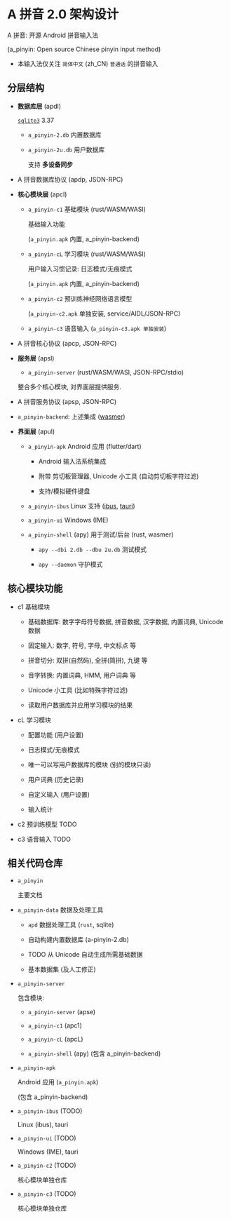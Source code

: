 # A 拼音 2.0 架构设计

A 拼音: 开源 Android 拼音输入法

(a_pinyin: Open source Chinese pinyin input method)

- 本输入法仅关注 `简体中文` (zh_CN) `普通话` 的拼音输入

## 分层结构

- **数据库层** (apdl)

  [`sqlite3`](https://sqlite.org/index.html) 3.37

  - `a_pinyin-2.db` 内置数据库

  - `a_pinyin-2u.db` 用户数据库

    支持 **多设备同步**

- A 拼音数据库协议 (apdp, JSON-RPC)

- **核心模块层** (apcl)

  - `a_pinyin-c1` 基础模块 (rust/WASM/WASI)

    基础输入功能

    (`a_pinyin.apk` 内置, a_pinyin-backend)

  - `a_pinyin-cL` 学习模块 (rust/WASM/WASI)

    用户输入习惯记录: 日志模式/无痕模式

    (`a_pinyin.apk` 内置, a_pinyin-backend)

  - `a_pinyin-c2` 预训练神经网络语言模型

    (`a_pinyin-c2.apk` 单独安装, service/AIDL/JSON-RPC)

  - `a_pinyin-c3` 语音输入 (`a_pinyin-c3.apk 单独安装`)

- A 拼音核心协议 (apcp, JSON-RPC)

- **服务层** (apsl)

  - `a_pinyin-server` (rust/WASM/WASI, JSON-RPC/stdio)

  整合多个核心模块, 对界面层提供服务.

- A 拼音服务协议 (apsp, JSON-RPC)

- `a_pinyin-backend`: 上述集成 ([wasmer](https://github.com/wasmerio/wasmer/))

- **界面层** (apul)

  - `a_pinyin-apk` Android 应用 (flutter/dart)

    - Android 输入法系统集成

    - 附带 剪切板管理器, Unicode 小工具 (自动剪切板字符过滤)

    - 支持/模拟硬件键盘

  - `a_pinyin-ibus` Linux 支持 ([ibus](https://github.com/ibus/ibus), [tauri](https://github.com/tauri-apps/tauri))

  - `a_pinyin-ui` Windows (IME)

  - `a_pinyin-shell` (apy) 用于测试/后台 (rust, wasmer)

    - `apy --dbi 2.db --dbu 2u.db` 测试模式

    - `apy --daemon` 守护模式

## 核心模块功能

- c1 基础模块

  - 基础数据库: 数字字母符号数据, 拼音数据, 汉字数据, 内置词典, Unicode 数据

  - 固定输入: 数字, 符号, 字母, 中文标点 等

  - 拼音切分: 双拼(自然码), 全拼(简拼), 九键 等

  - 音字转换: 内置词典, HMM, 用户词典 等

  - Unicode 小工具 (比如特殊字符过滤)

  - 读取用户数据库并应用学习模块的结果

- cL 学习模块

  - 配置功能 (用户设置)

  - 日志模式/无痕模式

  - 唯一可以写用户数据库的模块 (别的模块只读)

  - 用户词典 (历史记录)

  - 自定义输入 (用户设置)

  - 输入统计

- c2 预训练模型 TODO

- c3 语音输入 TODO

## 相关代码仓库

- `a_pinyin`

  主要文档

- `a_pinyin-data` 数据及处理工具

  - `apd` 数据处理工具 (`rust`, sqlite)

  - 自动构建内置数据库 (a-pinyin-2.db)

  - TODO 从 Unicode 自动生成所需基础数据

  - 基本数据集 (及人工修正)

- `a_pinyin-server`

  包含模块:

  - `a_pinyin-server` (apse)

  - `a_pinyin-c1` (apc1)

  - `a_pinyin-cL` (apcL)

  - `a_pinyin-shell` (apy) (包含 a_pinyin-backend)

- `a_pinyin-apk`

  Android 应用 (`a_pinyin.apk`)

  (包含 a_pinyin-backend)

- `a_pinyin-ibus` (TODO)

  Linux (ibus), tauri

- `a_pinyin-ui` (TODO)

  Windows (IME), tauri

- `a_pinyin-c2` (TODO)

  核心模块单独仓库

- `a_pinyin-c3` (TODO)

  核心模块单独仓库
